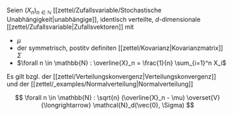 Seien $(X_n)_{n \in \mathbb{N}}$ [[zettel/Zufallsvariable/Stochastische Unabhängigkeit|unabhängige]], identisch verteilte, $d$-dimensionale [[zettel/Zufallsvariable|Zufallsvektoren]] mit
- $\mu$
- der symmetrisch, postitv definiten [[zettel/Kovarianz|Kovarianzmatrix]] $\Sigma$
- $\forall n \in \mathbb{N} : \overline{X}_n = \frac{1}{n} \sum_{i=1}^n X_i$

Es gilt bzgl. der [[zettel/Verteilungskonvergenz|Verteilungskonvergenz]] und der [[zettel/_examples/Normalverteilung|Normalverteilung]]

$$
	\forall n \in \mathbb{N} : \sqrt{n} (\overline{X}_n - \mu) \overset{V}{\longrightarrow} \mathcal{N}_d(\vec{0}, \Sigma)
$$